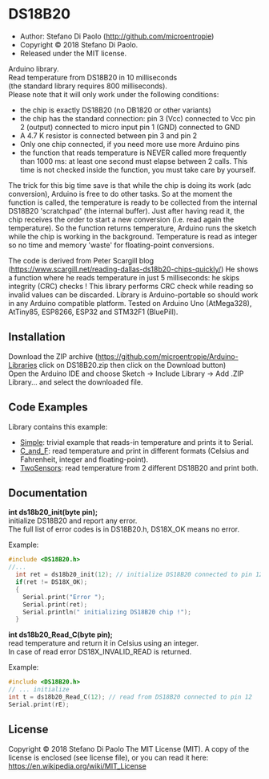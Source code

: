 DS18B20
=======

* Author: Stefano Di Paolo (<http://github.com/microentropie>)
* Copyright &copy; 2018 Stefano Di Paolo.
* Released under the MIT license.

Arduino library.<br>
Read temperature from DS18B20 in 10 milliseconds<br>
(the standard library requires 800 milliseconds).<br>
Please note that it will only work under the following conditions:
* the chip is exactly DS18B20 (no DB1820 or other variants)
* the chip has the standard connection:
  pin 3 (Vcc) connected to Vcc
  pin 2 (output) connected to micro input
  pin 1 (GND) connected to GND
* A 4.7 K resistor is connected between pin 3 and pin 2
* Only one chip connected, if you need more use more Arduino pins
* the function that reads temperature is NEVER called more frequently than 1000 ms:
  at least one second must elapse between 2 calls.
  This time is not checked inside the function, you must take care by yourself.
    
The trick for this big time save is that while the chip is doing its work
(adc conversion), Arduino is free to do other tasks.
So at the moment the function is called, the temperature is ready to be collected
from the internal DS18B20 'scratchpad' (the internal buffer).
Just after having read it, the chip receives the order to start a new conversion
(i.e. read again the temperature). So the function returns temperature,
Arduino runs the sketch while the chip is working in the background.
Temperature is read as integer so no time and memory 'waste' for floating-point
conversions.

The code is derived from Peter Scargill blog (https://www.scargill.net/reading-dallas-ds18b20-chips-quickly/)
He shows a function where he reads temperature in just 5 milliseconds:
he skips integrity (CRC) checks !<cr>
This library performs CRC check while reading so invalid values can be discarded.
Library is Arduino-portable so should work in any Arduino compatible platform.
Tested on Arduino Uno (AtMega328), AtTiny85, ESP8266, ESP32 and STM32F1 (BluePill).

Installation
------------
Download the ZIP archive (<https://github.com/microentropie/Arduino-Libraries> click on DS18B20.zip then click on the Download button)<br>
Open the Arduino IDE and choose Sketch -> Include Library -> Add .ZIP Library... and select the downloaded file.

Code Examples
-------------
Library contains this example:
* [Simple](./examples/Simple/Simple.ino):
  trivial example that reads-in temperature and prints it to Serial.
* [C_and_F](./examples/C_and_F/C_and_F.ino):
  read temperature and print in different formats (Celsius and Fahrenheit, integer and floating-point).
* [TwoSensors](./examples/TwoSensors/TwoSensors.ino):
  read temperature from 2 different DS18B20 and print both.

Documentation
-------------
**int ds18b20_init(byte pin);**<br>
initialize DS18B20 and report any error.<br>
The full list of error codes is in DS18B20.h, DS18X_OK means no error.<br>

Example:<br>
```C++
#include <DS18B20.h>
//...
  int ret = ds18b20_init(12); // initialize DS18B20 connected to pin 12
  if(ret != DS18X_OK);
  {
    Serial.print("Error ");
    Serial.print(ret);
    Serial.println(" initializing DS18B20 chip !");
  }
```

**int ds18b20_Read_C(byte pin);**<br>
read temperature and return it in Celsius using an integer.<br>
In case of read error DS18X_INVALID_READ is returned.<br>

Example:<br>
```C++
#include <DS18B20.h>
// ... initialize
int t = ds18b20_Read_C(12); // read from DS18B20 connected to pin 12
Serial.print(rE); 
```


License
-------
Copyright &copy; 2018 Stefano Di Paolo
The MIT License (MIT).
A copy of the license is enclosed (see license file), or you can read it here:
<https://en.wikipedia.org/wiki/MIT_License>
